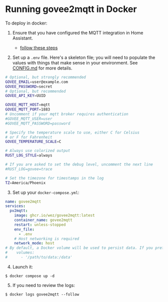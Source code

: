 # Running govee2mqtt in Docker

To deploy in docker:

1. Ensure that you have configured the MQTT integration in Home Assistant.

    * [follow these steps](https://www.home-assistant.io/integrations/mqtt/#configuration)

2. Set up a `.env` file.  Here's a skeleton file; you will need to populate
   the values with things that make sense in your environment.
   See [CONFIG.md](CONFIG.md) for more details.

```bash
# Optional, but strongly recommended
GOVEE_EMAIL=user@example.com
GOVEE_PASSWORD=secret
# Optional, but recommended
GOVEE_API_KEY=UUID

GOVEE_MQTT_HOST=mqtt
GOVEE_MQTT_PORT=1883
# Uncomment if your mqtt broker requires authentication
#GOVEE_MQTT_USER=user
#GOVEE_MQTT_PASSWORD=password

# Specify the temperature scale to use, either C for Celsius
# or F for Fahrenheit
GOVEE_TEMPERATURE_SCALE=C

# Always use colorized output
RUST_LOG_STYLE=always

# If you are asked to set the debug level, uncomment the next line
#RUST_LOG=govee=trace

# Set the timezone for timestamps in the log
TZ=America/Phoenix
```

3. Set up your `docker-compose.yml`:

```yaml
name: govee2mqtt
services:
  pv2mqtt:
    image: ghcr.io/wez/govee2mqtt:latest
    container_name: govee2mqtt
    restart: unless-stopped
    env_file:
      - .env
    # Host networking is required
    network_mode: host
# By default, a Docker volume will be used to persist data. If you prefer to mount this on your host, you can do so as follows:
#    volumes:
#      - '/path/to/data:/data'
```

4. Launch it:

```console
$ docker compose up -d
```

5. If you need to review the logs:

```console
$ docker logs govee2mqtt --follow
```


